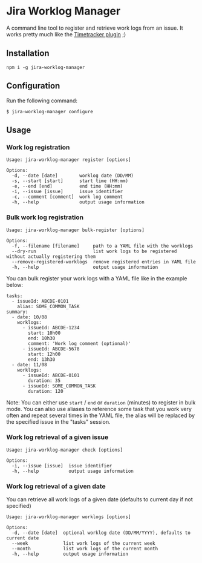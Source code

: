 # Jira Worklog Manager

A command line tool to register and retrieve work logs from an issue. It works pretty much like the [Timetracker plugin](https://marketplace.atlassian.com/apps/1211243/timetracker-time-tracking-reporting?hosting=server&tab=overview) ;)

## Installation

```
npm i -g jira-worklog-manager
```

## Configuration

Run the following command:

```
$ jira-worklog-manager configure
```

## Usage

### Work log registration

```
Usage: jira-worklog-manager register [options]

Options:
  -d, --date [date]        worklog date (DD/MM)
  -s, --start [start]      start time (HH:mm)
  -e, --end [end]          end time (HH:mm)
  -i, --issue [issue]      issue identifier
  -c, --comment [comment]  work log comment
  -h, --help               output usage information
```

### Bulk work log registration

```
Usage: jira-worklog-manager bulk-register [options]

Options:
  -f, --filename [filename]     path to a YAML file with the worklogs
  --dry-run                     list work logs to be registered without actually registering them
  --remove-registered-worklogs  remove registered entries in YAML file
  -h, --help                    output usage information
```

You can bulk register your work logs with a YAML file like in the example below:

```
tasks:
  - issueId: ABCDE-0101
    alias: SOME_COMMON_TASK
summary:
  - date: 10/08
    worklogs:
      - issueId: ABCDE-1234
        start: 10h00
        end: 10h30
        comment: 'Work log comment (optional)'
      - issueId: ABCDE-5678
        start: 12h00
        end: 13h30
  - date: 11/08
    worklogs:
      - issueId: ABCDE-0101
        duration: 35
      - issueId: SOME_COMMON_TASK
        duration: 120
```

Note: You can either use `start` / `end` or `duration` (minutes) to register in bulk mode. You can also use aliases to reference some task that you work very often and repeat several times in the YAML file, the alias will be replaced by the specified issue in the "tasks" session.

### Work log retrieval of a given issue

```
Usage: jira-worklog-manager check [options]

Options:
  -i, --issue [issue]  issue identifier
  -h, --help           output usage information
```

### Work log retrieval of a given date

You can retrieve all work logs of a given date (defaults to current day if not specified)

```
Usage: jira-worklog-manager worklogs [options]

Options:
  -d, --date [date]  optional worklog date (DD/MM/YYYY), defaults to current date
  --week             list work logs of the current week
  --month            list work logs of the current month
  -h, --help         output usage information

``` 
